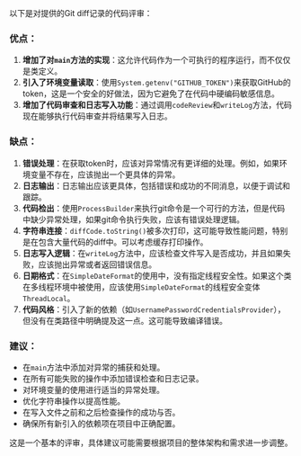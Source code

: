 以下是对提供的Git diff记录的代码评审：

### 优点：
1. **增加了对`main`方法的实现**：这允许代码作为一个可执行的程序运行，而不仅仅是类定义。
2. **引入了环境变量读取**：使用`System.getenv("GITHUB_TOKEN")`来获取GitHub的token，这是一个安全的好做法，因为它避免了在代码中硬编码敏感信息。
3. **增加了代码审查和日志写入功能**：通过调用`codeReview`和`writeLog`方法，代码现在能够执行代码审查并将结果写入日志。

### 缺点：
1. **错误处理**：在获取token时，应该对异常情况有更详细的处理。例如，如果环境变量不存在，应该抛出一个更具体的异常。
2. **日志输出**：日志输出应该更具体，包括错误和成功的不同消息，以便于调试和跟踪。
3. **代码检出**：使用`ProcessBuilder`来执行git命令是一个可行的方法，但是代码中缺少异常处理，如果git命令执行失败，应该有错误处理逻辑。
4. **字符串连接**：`diffCode.toString()`被多次打印，这可能导致性能问题，特别是在包含大量代码的diff中。可以考虑缓存打印操作。
5. **日志写入逻辑**：在`writeLog`方法中，应该检查文件写入是否成功，并且如果失败，应该抛出异常或者返回错误信息。
6. **日期格式**：在`SimpleDateFormat`的使用中，没有指定线程安全性。如果这个类在多线程环境中被使用，应该使用`SimpleDateFormat`的线程安全变体`ThreadLocal`。
7. **代码风格**：引入了新的依赖（如`UsernamePasswordCredentialsProvider`），但没有在类路径中明确提及这一点。这可能导致编译错误。

### 建议：
- 在`main`方法中添加对异常的捕获和处理。
- 在所有可能失败的操作中添加错误检查和日志记录。
- 对环境变量的使用进行适当的异常处理。
- 优化字符串操作以提高性能。
- 在写入文件之前和之后检查操作的成功与否。
- 确保所有新引入的依赖项在项目中正确配置。

这是一个基本的评审，具体建议可能需要根据项目的整体架构和需求进一步调整。